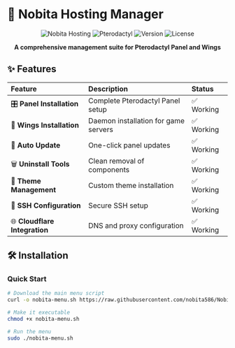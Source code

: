 # 🚀 Nobita Hosting Manager

<div align="center">

![Nobita Hosting](https://img.shields.io/badge/Nobita-Hosting-blue?style=for-the-badge&logo=serverless)
![Pterodactyl](https://img.shields.io/badge/Pterodactyl-Panel-green?style=for-the-badge&logo=docker)
![Version](https://img.shields.io/badge/Version-2.0.0-purple?style=for-the-badge)
![License](https://img.shields.io/badge/License-MIT-orange?style=for-the-badge)

**A comprehensive management suite for Pterodactyl Panel and Wings**

</div>

## ✨ Features

<div align="center">

| Feature | Description | Status |
| :--- | :--- | :--- |
| 🎛️ **Panel Installation** | Complete Pterodactyl Panel setup | ✅ Working |
| 🦅 **Wings Installation** | Daemon installation for game servers | ✅ Working |
| 🔄 **Auto Update** | One-click panel updates | ✅ Working |
| 🗑️ **Uninstall Tools** | Clean removal of components | ✅ Working |
| 🎨 **Theme Management** | Custom theme installation | ✅ Working |
| 🔧 **SSH Configuration** | Secure SSH setup | ✅ Working |
| 🌐 **Cloudflare Integration** | DNS and proxy configuration | ✅ Working |

</div>

## 🛠️ Installation

### Quick Start

```bash
# Download the main menu script
curl -o nobita-menu.sh https://raw.githubusercontent.com/nobita586/Nobita-Hosting/main/menu.sh

# Make it executable
chmod +x nobita-menu.sh

# Run the menu
sudo ./nobita-menu.sh

